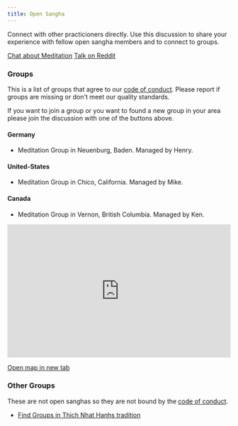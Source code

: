 ```yaml
---
title: Open Sangha
---
```


Connect with other practicioners directly. Use this discussion to share your experience
with fellow open sangha members and to connect to groups.

[Chat about Meditation](https://kiwiirc.com/client/irc.freenode.net/?nick=meditator|?##meditation&classes=btn,btn-primary)
[Talk on Reddit](https://www.reddit.com/r/OpenBuddhaDharma/?classes=btn,btn-primary)
### Groups
This is a list of groups that agree to our [code of conduct](../code/).
Please report if groups are missing or don't meet our quality standards.

If you want to join a group or you want to found a new group in your area please join the discussion
with one of the buttons above.
#### Germany
- Meditation Group in Neuenburg, Baden. Managed by Henry.

#### United-States
- Meditation Group in Chico, California. Managed by Mike.

#### Canada
- Meditation Group in Vernon, British Columbia. Managed by Ken.


<p>
<iframe width="100%" height="300px" frameBorder="0" src="https://umap.openstreetmap.fr/en/map/open-sanghas_179302?scaleControl=false&miniMap=false&scrollWheelZoom=true&zoomControl=false&allowEdit=false&moreControl=true&searchControl=null&tilelayersControl=null&embedControl=null&datalayersControl=true&onLoadPanel=undefined&captionBar=false"></iframe><p><a href="https://umap.openstreetmap.fr/en/map/open-sanghas_179302">Open map in new tab</a></p>
</p>

### Other Groups
These are not open sanghas so they are not bound by the [code of conduct](../code/).
- [Find Groups in Thich Nhat Hanhs tradition](https://plumvillage.org/about/international-sangha-directory/)
